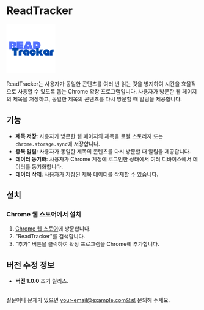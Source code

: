 # ReadTracker

![ReadTracker 로고](https://github.com/wellsbabo/ReadTracker/blob/main/icons/RT128.png)

ReadTracker는 사용자가 동일한 콘텐츠를 여러 번 읽는 것을 방지하여 시간을 효율적으로 사용할 수 있도록 돕는 Chrome 확장 프로그램입니다. 사용자가 방문한 웹 페이지의 제목을 저장하고, 동일한 제목의 콘텐츠를 다시 방문할 때 알림을 제공합니다.

## 기능

- **제목 저장**: 사용자가 방문한 웹 페이지의 제목을 로컬 스토리지 또는 `chrome.storage.sync`에 저장합니다.
- **중복 알림**: 사용자가 동일한 제목의 콘텐츠를 다시 방문할 때 알림을 제공합니다.
- **데이터 동기화**: 사용자가 Chrome 계정에 로그인한 상태에서 여러 디바이스에서 데이터를 동기화합니다.
- **데이터 삭제**: 사용자가 저장된 제목 데이터를 삭제할 수 있습니다.

## 설치

### Chrome 웹 스토어에서 설치

1. [Chrome 웹 스토어](https://chrome.google.com/webstore/category/extensions)에 방문합니다.
2. "ReadTracker"를 검색합니다.
3. "추가" 버튼을 클릭하여 확장 프로그램을 Chrome에 추가합니다.


## 버전 수정 정보
- **버전 1.0.0**
초기 릴리스.


##

질문이나 문제가 있으면 your-email@example.com으로 문의해 주세요.
